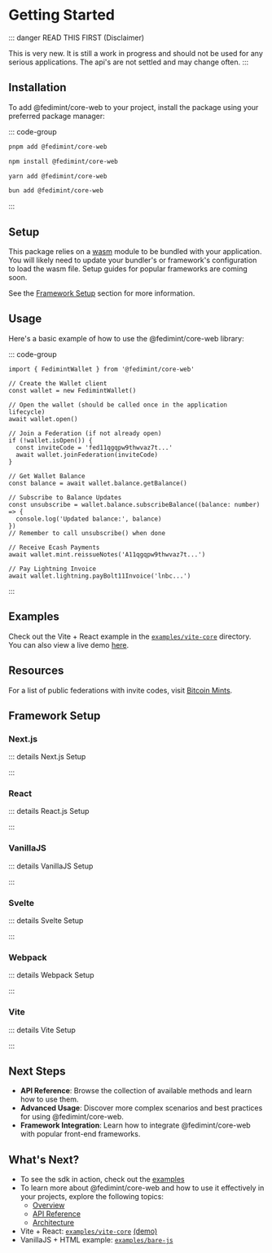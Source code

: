 # Getting Started

::: danger READ THIS FIRST (Disclaimer)

This is very new. It is still a work in progress and should not be used for any serious applications. The api's are not settled and may change often.
:::

## Installation

To add @fedimint/core-web to your project, install the package using your preferred package manager:

::: code-group

```bash [pnpm]
pnpm add @fedimint/core-web
```

```bash [npm]
npm install @fedimint/core-web
```

```bash [yarn]
yarn add @fedimint/core-web
```

```bash [bun]
bun add @fedimint/core-web
```

:::

## Setup

This package relies on a [wasm](https://webassembly.org/) module to be bundled with your application. You will likely need to update your bundler's or framework's configuration to load the wasm file. Setup guides for popular frameworks are coming soon.

See the [Framework Setup](#framework-setup) section for more information.

## Usage

Here's a basic example of how to use the @fedimint/core-web library:

::: code-group

```tsx [index.ts]
import { FedimintWallet } from '@fedimint/core-web'

// Create the Wallet client
const wallet = new FedimintWallet()

// Open the wallet (should be called once in the application lifecycle)
await wallet.open()

// Join a Federation (if not already open)
if (!wallet.isOpen()) {
  const inviteCode = 'fed11qgqpw9thwvaz7t...'
  await wallet.joinFederation(inviteCode)
}

// Get Wallet Balance
const balance = await wallet.balance.getBalance()

// Subscribe to Balance Updates
const unsubscribe = wallet.balance.subscribeBalance((balance: number) => {
  console.log('Updated balance:', balance)
})
// Remember to call unsubscribe() when done

// Receive Ecash Payments
await wallet.mint.reissueNotes('A11qgqpw9thwvaz7t...')

// Pay Lightning Invoice
await wallet.lightning.payBolt11Invoice('lnbc...')
```

:::

## Examples

Check out the Vite + React example in the [`examples/vite-core`](https://github.com/fedimint/fedimint-web-sdk/tree/main/examples/vite-core) directory. You can also view a live demo [here](https://fedimint.github.io/fedimint-web-sdk/).

## Resources

For a list of public federations with invite codes, visit [Bitcoin Mints](https://bitcoinmints.com/?tab=mints&showFedimint=true).

## Framework Setup

### Next.js

::: details Next.js Setup

:::

### React

::: details React.js Setup

:::

### VanillaJS

::: details VanillaJS Setup

:::

### Svelte

::: details Svelte Setup

:::

### Webpack

::: details Webpack Setup

:::

### Vite

::: details Vite Setup

:::

## Next Steps

- **API Reference**: Browse the collection of available methods and learn how to use them.
- **Advanced Usage**: Discover more complex scenarios and best practices for using @fedimint/core-web.
- **Framework Integration**: Learn how to integrate @fedimint/core-web with popular front-end frameworks.

## What's Next?

- To see the sdk in action, check out the [examples](../examples)
- To learn more about @fedimint/core-web and how to use it effectively in your projects, explore the following topics:
  - [Overview](./overview.md)
  - [API Reference](./api/index.md)
  - [Architecture](./architecture.md)
- Vite + React: [`examples/vite-core`](https://github.com/fedimint/fedimint-web-sdk/tree/main/examples/vite-core) [(demo)](https://fedimint.github.io/fedimint-web-sdk/)
- VanillaJS + HTML example: [`examples/bare-js`](https://github.com/fedimint/fedimint-web-sdk/tree/main/examples/bare-js)
